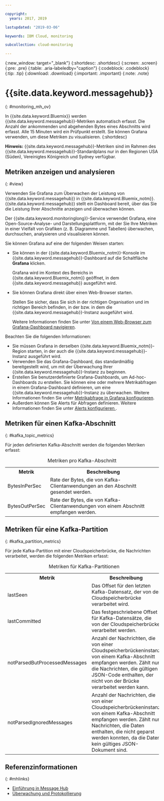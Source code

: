 ```yaml
---

copyright:
  years: 2017, 2019

lastupdated: "2019-03-06"

keywords: IBM Cloud, monitoring

subcollection: cloud-monitoring

---
```


{:new_window: target="_blank"}
{:shortdesc: .shortdesc}
{:screen: .screen}
{:pre: .pre}
{:table: .aria-labeledby="caption"}
{:codeblock: .codeblock}
{:tip: .tip}
{:download: .download}
{:important: .important}
{:note: .note}



# {{site.data.keyword.messagehub}}
{: #monitoring_mh_ov}

In {{site.data.keyword.Bluemix}} werden {{site.data.keyword.messagehub}}-Metriken automatisch erfasst. Die Anzahl der ankommenden und abgehenden Bytes eines Abschnitts wird erfasst. Alle 15 Minuten wird ein Prüfpunkt erstellt. Sie können Grafana verwenden, um diese Metriken zu visualisieren. 
{:shortdesc}


**Hinweis:** {{site.data.keyword.messagehub}}-Metriken sind im Rahmen des {{site.data.keyword.messagehub}}-Standardplans nur in den Regionen USA (Süden), Vereinigtes Königreich und Sydney verfügbar.  




## Metriken anzeigen und analysieren
{: #view}

Verwenden Sie Grafana zum Überwachen der Leistung von {{site.data.keyword.messagehub}} in {{site.data.keyword.Bluemix_notm}}. {{site.data.keyword.messagehub}} stellt ein Dashboard bereit, über das Sie die Leistung Ihrer Abschnitte anzeigen und überwachen können.

Der {{site.data.keyword.monitoringlong}}-Service verwendet Grafana, eine Open-Source-Analyse- und Darstellungsplattform, mit der Sie Ihre Metriken in einer Vielfalt von Grafiken (z. B. Diagramme und Tabellen) überwachen, durchsuchen, analysieren und visualisieren können. 

Sie können Grafana auf eine der folgenden Weisen starten:

* Sie können in der {{site.data.keyword.Bluemix_notm}}-Konsole im {{site.data.keyword.messagehub}}-Dashboard auf die Schaltfläche **Grafana** klicken.

    Grafana wird im Kontext des Bereichs in {{site.data.keyword.Bluemix_notm}} geöffnet, in dem {{site.data.keyword.messagehub}} ausgeführt wird.
    
* Sie können Grafana direkt über einen Web-Browser starten.

    Stellen Sie sicher, dass Sie sich in der richtigen Organisation und im richtigen Bereich befinden, in der bzw. in dem die {{site.data.keyword.messagehub}}-Instanz ausgeführt wird.
    
    Weitere Informationen finden Sie unter [Von einem Web-Browser zum Grafana-Dashboard navigieren](/docs/services/cloud-monitoring/grafana/navigating_grafana.html#launch_grafana_from_browser).
    

Beachten Sie die folgenden Informationen:

* Sie müssen Grafana in derselben {{site.data.keyword.Bluemix_notm}}-Region starten, in der auch die {{site.data.keyword.messagehub}}-Instanz ausgeführt wird.
* Verwenden Sie das Grafana-Dashboard, das standardmäßig bereitgestellt wird, um mit der Überwachung Ihrer {{site.data.keyword.messagehub}}-Instanz zu beginnen.
* Erstellen Sie benutzerdefinierte Grafana-Dashboards, um Ad-hoc-Dashboards zu erstellen. Sie können eine oder mehrere Metrikabfragen in einem Grafana-Dashboard definieren, um eine {{site.data.keyword.messagehub}}-Instanz zu überwachen. Weitere Informationen finden Sie unter [Metrikabfrage in Grafana konfigurieren](/docs/services/cloud-monitoring/grafana/define_query.html#define_query).
* Außerdem können Sie Alerts für Abfragen definieren. Weitere Informationen finden Sie unter [Alerts konfigurieren ](/docs/services/cloud-monitoring/config_alerts_ov.html#config_alerts_ov).


## Metriken für einen Kafka-Abschnitt
{: #kafka_topic_metrics}

Für jeden definierten Kafka-Abschnitt werden die folgenden Metriken erfasst:


<table>
  <caption>Metriken pro Kafka-Abschnitt</caption>
  <tr>
    <th>Metrik</th>
    <th>Beschreibung</th>
  </tr>
  <tr>
    <td>BytesInPerSec</td>
    <td>Rate der Bytes, die von Kafka-Clientanwendungen an den Abschnitt gesendet werden.</td>
  </tr>
  <tr>
    <td>BytesOutPerSec</td>
    <td>Rate der Bytes, die von Kafka-Clientanwendungen von einem Abschnitt empfangen werden.</td>
  </tr>
</table>



## Metriken für eine Kafka-Partition
{: #kafka_partition_metrics}

Für jede Kafka-Partition mit einer Cloudspeicherbrücke, die Nachrichten verarbeitet, werden die folgenden Metriken erfasst:


<table>
  <caption>Metriken für Kafka-Partitionen</caption>
  <tr>
    <th>Metrik</th>
    <th>Beschreibung</th>
  </tr>
  <tr>
    <td>lastSeen</td>
    <td>Das Offset für den letzten Kafka-Datensatz, der von der Cloudspeicherbrücke verarbeitet wird.</td>
  </tr>
  <tr>
    <td>lastCommitted</td>
    <td>Das festgeschriebene Offset für Kafka-Datensätze, die von der Cloudspeicherbrücke verarbeitet werden.</td>
  </tr>
  <tr>
    <td>notParsedButProcessedMessages</td>
    <td>Anzahl der Nachrichten, die von einer Cloudspeicherbrückeninstanz von einem Kafka-Abschnitt empfangen werden. Zählt nur die Nachrichten, die gültigen JSON-Code enthalten, der nicht von der Brücke verarbeitet werden kann.</td>
  </tr>
  <tr>
    <td>notParsedIgnoredMessages</td>
    <td>Anzahl der Nachrichten, die von einer Cloudspeicherbrückeninstanz von einem Kafka-Abschnitt empfangen werden. Zählt nur Nachrichten, die Daten enthalten, die nicht geparst werden konnten, da die Daten kein gültiges JSON-Dokument sind.</td>
  </tr>
</table>




## Referenzinformationen
{: #mhlinks}

* [Einführung in Message Hub](/docs/services/EventStreams/index.html#getting_started)
* [Überwachung und Protokollierung](/docs/services/EventStreams/messagehub072.html#monitoring)

